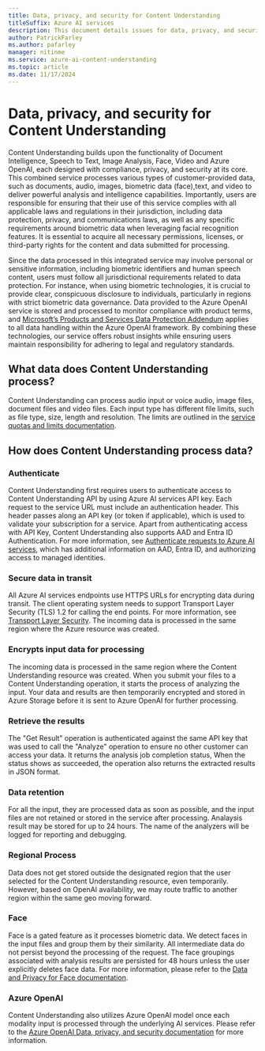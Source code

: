 ```yaml
---
title: Data, privacy, and security for Content Understanding
titleSuffix: Azure AI services
description: This document details issues for data, privacy, and security for Content Understanding.
author: PatrickFarley
ms.author: pafarley
manager: nitinme
ms.service: azure-ai-content-understanding
ms.topic: article
ms.date: 11/17/2024
---
```


# Data, privacy, and security for Content Understanding 

Content Understanding builds upon the functionality of Document Intelligence, Speech to Text, Image Analysis, Face, Video and Azure OpenAI, each designed with compliance, privacy, and security at its core. This combined service processes various types of customer-provided data, such as documents, audio, images, biometric data (face),text, and video to deliver powerful analysis and intelligence capabilities. Importantly, users are responsible for ensuring that their use of this service complies with all applicable laws and regulations in their jurisdiction, including data protection, privacy, and communications laws, as well as any specific requirements around biometric data when leveraging facial recognition features. It is essential to acquire all necessary permissions, licenses, or third-party rights for the content and data submitted for processing. 

Since the data processed in this integrated service may involve personal or sensitive information, including biometric identifiers and human speech content, users must follow all jurisdictional requirements related to data protection. For instance, when using biometric technologies, it is crucial to provide clear, conspicuous disclosure to individuals, particularly in regions with strict biometric data governance. Data provided to the Azure OpenAI service is stored and processed to monitor compliance with product terms, and [Microsoft’s Products and Services Data Protection Addendum](https://go.microsoft.com/fwlink/?linkid=2131539) applies to all data handling within the Azure OpenAI framework. By combining these technologies, our service offers robust insights while ensuring users maintain responsibility for adhering to legal and regulatory standards. 

## What data does Content Understanding process? 

Content Understanding can process audio input or voice audio, image files, document files and video files. Each input type has different file limits, such as file type, size, length and resolution. The limits are outlined in the [service quotas and limits documentation](/azure/ai-services/content-understanding/service-limits#image). 


## How does Content Understanding process data? 

### Authenticate 

Content Understanding first requires users to authenticate access to Content Understanding API by using Azure AI services API key. Each request to the service URL must include an authentication header. This header passes along an API key (or token if applicable), which is used to validate your subscription for a service. Apart from authenticating access with API Key, Content Understanding also supports AAD and Entra ID Authentication. For more information, see [Authenticate requests to Azure AI services](/azure/ai-services/authentication?tabs=powershell), which has additional information on AAD, Entra ID, and authorizing access to managed identities. 

### Secure data in transit 

All Azure AI services endpoints use HTTPS URLs for encrypting data during transit. The client operating system needs to support Transport Layer Security (TLS) 1.2 for calling the end points. For more information, see [Transport Layer Security](/azure/ai-services/security-features?tabs=command-line%2Ccsharp#transport-layer-security-tls). The incoming data is processed in the same region where the Azure resource was created. 

 

### Encrypts input data for processing 

The incoming data is processed in the same region where the Content Understanding resource was created. When you submit your files to a Content Understanding operation, it starts the process of analyzing the input. Your data and results are then temporarily encrypted and stored in Azure Storage before it is sent to Azure OpenAI for further processing. 

 

### Retrieve the results 

The "Get Result" operation is authenticated against the same API key that was used to call the "Analyze" operation to ensure no other customer can access your data. It returns the analysis job completion status, When the status shows as succeeded, the operation also returns the extracted results in JSON format. 

 

### Data retention 

For all the input, they are processed data as soon as possible, and the input files are not retained or stored in the service after processing. Analaysis result may be stored for up to 24 hours. The name of the analyzers will be logged for reporting and debugging. 

 

### Regional Process 

Data does not get stored outside the designated region that the user selected for the Content Understanding resource, even temporarily. However, based on OpenAI availability, we may route traffic to another region within the same geo moving forward. 

 

### Face 

Face is a gated feature as it processes biometric data. We detect faces in the input files and group them by their similarity. All intermediate data do not persist beyond the processing of the request. The face groupings associated with analysis results are persisted for 48 hours unless the user explicitly deletes face data. For more information, please refer to the [Data and Privacy for Face documentation](/azure/ai-foundry/responsible-ai/face/data-privacy-security?context=%2Fazure%2Fai-services%2Fcomputer-vision%2Fcontext%2Fcontext). 

 

### Azure OpenAI 

Content Understanding also utilizes Azure OpenAI model once each modality input is processed through the underlying AI services. Please refer to the [Azure OpenAI Data, privacy, and security documentation](/azure/ai-foundry/responsible-ai/openai/data-privacy?context=%2Fazure%2Fai-services%2Fopenai%2Fcontext%2Fcontext&tabs=azure-portal) for more information. 
